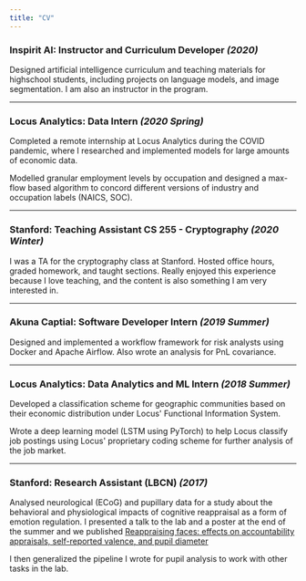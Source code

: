 ```yaml
---
title: "CV"
---
```

### Inspirit AI: Instructor and Curriculum Developer *(2020)*
Designed artificial intelligence curriculum and teaching materials for highschool students, including projects on language models, and image segmentation. I am also an instructor in the program. 

_______

### Locus Analytics: Data Intern *(2020 Spring)*
Completed a remote internship at Locus Analytics during the COVID pandemic, where I researched and implemented models for large amounts of economic data.

Modelled granular employment levels by occupation and designed a max-flow based algorithm to concord different versions of industry and occupation labels (NAICS, SOC). 
_______

### Stanford: Teaching Assistant CS 255 - Cryptography *(2020 Winter)*
I was a TA for the cryptography class at Stanford. Hosted office hours, graded homework, and taught sections. Really enjoyed this experience because I love teaching, and the content is also something I am very interested in.
_______

### Akuna Captial: Software Developer Intern *(2019 Summer)*
Designed and implemented a workflow framework for risk analysts using Docker and Apache Airflow. Also wrote an analysis for PnL covariance.
_______

### Locus Analytics: Data Analytics and ML Intern *(2018 Summer)*
Developed a classification scheme for geographic communities based on their economic distribution under Locus' Functional Information System.

Wrote a deep learning model (LSTM using PyTorch) to help Locus classify job postings using Locus' proprietary coding scheme for further analysis of the job market.
_______

### Stanford: Research Assistant (LBCN) *(2017)*
Analysed neurological (ECoG) and pupillary data for a study about the behavioral and physiological impacts of cognitive reappraisal as a form of emotion regulation. I presented a talk to the lab and a poster at the end of the summer and we published [Reappraising faces: effects on accountability appraisals, self-reported valence, and pupil diameter](https://pubmed.ncbi.nlm.nih.gov/30092708/)

I then generalized the pipeline I wrote for pupil analysis to work with other tasks in the lab.
